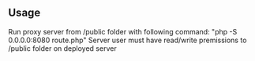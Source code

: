 ## Usage
Run proxy server from /public folder with following command: "php -S 0.0.0.0:8080 route.php"
Server user must have read/write premissions to /public folder on deployed server

